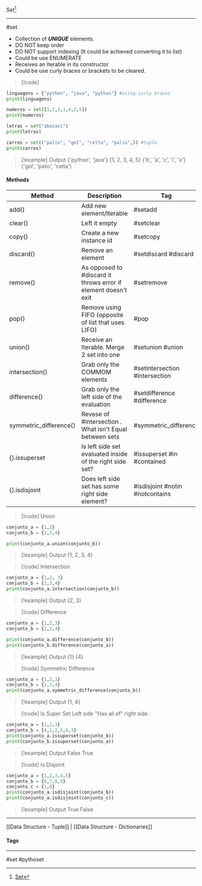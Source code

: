 Set[^1]
***
#set

 - Collection of ***UNIQUE*** elements.
 - DO NOT keep order
 - DO NOT support indexing (It could be achieved converting it to list)
 - Could be use ENUMERATE
 - Receives an Iterable in its constructor
 - Could be use curly braces or brackets to be cleared.


>[!code] 
```python
linguagens = {"python", "java", "python"} #using curly braces
print(linguagens)

numeros = set([1,2,3,1,4,2,5])
print(numeros)

letras = set("abacaxi")
print(letras)

carros = set(("palio", "gol", "celta", "palio",)) #tuple
print(carros)
```
>[!example] Output
>{'python', 'java'}
>{1, 2, 3, 4, 5}
>{'b', 'a', 'c', 'i', 'x'}
>{'gol', 'palio', 'celta'}


#### Methods

|Method|Description|Tag|
|----|------------------|---|
|add()|Add new element/Iterable| #setadd|
|clear()|Left it empty| #setclear|
|copy()|Create a new instance id| #setcopy|
|discard()|Remove an element| #setdiscard #discard|
|remove()|As opposed to #discard it throws error if element doesn't exit| #setremove|
|pop()|Remove using FIFO (opposite of list that uses LIFO)| #pop|
|union()|Receive an Iterable. Merge 2 set into one| #setunion #union|
|intersection()|Grab only the COMMOM elements| #setintersection #intersection|
|difference()|Grab only the left side of the evaluation| #setdifference #difference|
|symmetric_difference()|Revese of #intersection . What isn't Equal between sets| #symmetric_difference|
|{}.issuperset|Is left side set evaluated inside of the right side set?| #issuperset #in #contained|
|{}.isdisjoint|Does left side set has some right side element?| #isdisjoint #notin #notcontains|


>[!code] Union
```python
conjunto_a = {1,2}
conjunto_b = {2,3,4}

print(conjunto_a.union(conjunto_b))
```
>[!example] Output
>{1, 2, 3, 4}


>[!code] Intersection
```python
conjunto_a = {1,2, 3}
conjunto_b = {2,3,4}
print(conjunto_a.intersection(conjunto_b))
```
>[!example] Output
>{2, 3}


>[!code] Difference
```python
conjunto_a = {1,2,3}
conjunto_b = {2,3,4}

print(conjunto_a.difference(conjunto_b))
print(conjunto_b.difference(conjunto_a))
```
> [!example] Output
> {1}
> {4}


>[!code] Symmetric Difference
```python
conjunto_a = {1,2,3}
conjunto_b = {2,3,4}
print(conjunto_a.symmetric_difference(conjunto_b))
```
> [!example] Output
> {1, 4}


>[!code] Is Super Set
> Left side "Has all of" right side.
```python
conjunto_a = {1,2,3}
conjunto_b = {4,1,2,5,6,3}
print(conjunto_a.issuperset(conjunto_b))
print(conjunto_b.issuperset(conjunto_a))
```
> [!example] Output
> False
> True


>[!code] Is Disjoint
```python
conjunto_a = {1,2,3,4,5}
conjunto_b = {6,7,8,9}
conjunto_c = {1,0}
print(conjunto_a.isdisjoint(conjunto_b))
print(conjunto_a.isdisjoint(conjunto_c))
```
> [!example] Output
> True
>False



***
[[Data Structure - Tuple]] | [[Data Structure - Dictionaries]]
#### Tags
***
#set #pythoset

[^1]: [Set](https://github.com/digitalinnovationone/trilha-python-dio/tree/main/01%20-%20Estrutura%20de%20dados/03%20-%20Conjuntos)
